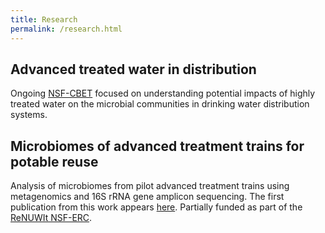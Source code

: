 ```yaml
---
title: Research
permalink: /research.html
---
```


Advanced treated water in distribution
------
Ongoing [NSF-CBET](https://www.nsf.gov/awardsearch/showAward?AWD_ID=1804118) focused on understanding potential impacts of highly treated water on the microbial communities in drinking water distribution systems.

Microbiomes of advanced treatment trains for potable reuse
------
Analysis of microbiomes from pilot advanced treatment trains using metagenomics and 16S rRNA gene amplicon sequencing. The first publication from this work appears [here](https://www.frontiersin.org/articles/10.3389/fmicb.2019.00993/full). Partially funded as part of the [ReNUWIt NSF-ERC](https://renuwit.org/).
